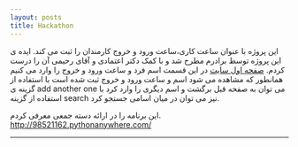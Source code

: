 ```yaml
---
layout: posts
title: Hackathon
---
```


این پروژه با عنوان ساعت کاری،ساعت ورود و خروج کارمندان را ثبت می کند.
ایده ی این پروژه توسط برادرم مطرح شد و با کمک دکتر اعتمادی و آقای رحیمی آن را درست کردم.
[صفحه اول سایت](/assets/images/hackathon1.png)
در این قسمت اسم فرد و ساعت ورود و خروج را وارد می کنیم
[](/assets/images/hackathon2.png)
همانطور که مشاهده می شود اسم و ساعت ورود و خروج ثبت شده است 
[](/assets/images/hackathon3.png)
با استفاده از گزینه ی add another one می توان به صفحه قبل برگشت و اسم دیگری را وارد کرد
با استفاده از گزینه search نیز می توان در میان اسامی جستجو کرد.
[](/assets/images/hackathon4.png)

این برنامه را در ارائه دسته جمعی معرفی کردم.
http://98521162.pythonanywhere.com/


---